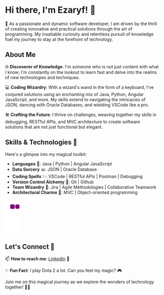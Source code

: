 # Hi there, I'm Ezaryf! 👋

🚀 As a passionate and dynamic software developer, I am driven by the thrill of creating innovative and practical solutions through the art of programming. My insatiable curiosity and relentless pursuit of knowledge fuel my journey to stay at the forefront of technology.

## About Me

🌐 **Discoverer of Knowledge**: I'm someone who is not just content with what I know; I'm constantly on the lookout to learn fast and delve into the realms of new technologies and techniques.

💻 **Coding Wizardry**: With a wizard's wand in the form of a keyboard, I've conjured solutions using an enchanting mix of Java, Python, Angular JavaScript, and more. My skills extend to navigating the intricacies of JSON, dancing with Oracle Databases, and wielding VSCode like a pro.

🛠️ **Crafting the Future**: I thrive on challenges, weaving together my skills in debugging, RESTful APIs, and MVC architecture to create software solutions that are not just functional but elegant.

## Skills & Technologies 🚀

Here's a glimpse into my magical toolkit:

- **Languages** 💬: Java | Python | Angular JavaScript
- **Data Sorcery** 📊: JSON | Oracle Database
- **Coding Spells** ✨: VSCode | RESTful APIs | Postman | Debugging
- **Version Control Alchemy** 🧙: Git | Github
- **Team Wizardry** 🤝: Jira | Agile Methodologies | Collaborative Teamwork
- **Architectural Charms** 🏰: MVC | Object-oriented programming

![snake gif](https://github.com/Ezaryf/Ezaryf/blob/output/github-contribution-grid-snake.gif)

## Let's Connect 🌟

📫 **How to reach me**: [LinkedIn](https://www.linkedin.com/in/ezaryf/) 🚀

✨ **Fun Fact**: I play Dota 2 a lot. Can you feel my magic? 🎮

Join me on this magical journey as we explore the wonders of technology together! 🚀✨

<!--
**Ezaryf/Ezaryf** is a ✨ _special_ ✨ repository because its `README.md` (this file) appears on your GitHub profile.

Here are some ideas to get you started:

- 🔭 I’m currently working on ...
- 🌱 I’m currently learning ...
- 👯 I’m looking to collaborate on ...
- 🤔 I’m looking for help with ...
- 💬 Ask me about ...
- 📫 How to reach me: ...
- 😄 Pronouns: ...
- ⚡ Fun fact: ...
-->
